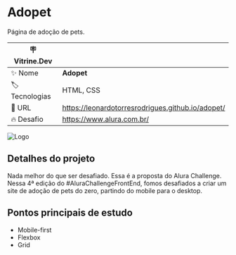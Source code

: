 # Adopet

Página de adoção de pets.

| :placard: Vitrine.Dev |     |
| -------------  | --- |
| :sparkles: Nome        | **Adopet**
| :label: Tecnologias | HTML, CSS
| :rocket: URL         | https://leonardotorresrodrigues.github.io/adopet/
| :fire: Desafio     | https://www.alura.com.br/

<!-- Inserir imagem com a #vitrinedev ao final do link -->
![Logo](https://user-images.githubusercontent.com/91892938/182165999-3adb9550-518c-4700-9615-b83884f96160.svg#vitrinedev)

## Detalhes do projeto

Nada melhor do que ser desafiado. Essa é a proposta do Alura Challenge. Nessa 4ª edição do #AluraChallengeFrontEnd, fomos desafiados a criar um site de adoção de pets do zero, partindo do mobile para o desktop.

## Pontos principais de estudo

* Mobile-first
* Flexbox
* Grid
